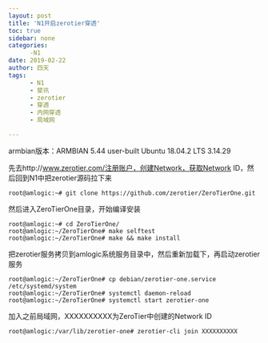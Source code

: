 ```yaml
---
layout: post
title: 'N1开启zerotier穿透'
toc: true
sidebar: none
categories:
      -N1
date: 2019-02-22
author: 四天
tags:
      - N1
      - 斐讯
      - zerotier
      - 穿透
      - 内网穿透
      - 局域网

---
```

armbian版本：ARMBIAN 5.44 user-built Ubuntu 18.04.2 LTS 3.14.29  
  
先去http://www.zerotier.com/注册账户，创建Network，获取Network ID，然后回到N1中把zerotier源码拉下来

<pre><code class="language-css">root@amlogic:~# git clone https://github.com/zerotier/ZeroTierOne.git</code></pre>

然后进入ZeroTierOne目录，开始编译安装  
<pre><code class="language-css">root@amlogic:~# cd ZeroTierOne/  
root@amlogic:~/ZeroTierOne# make selftest  
root@amlogic:~/ZeroTierOne# make && make install</code></pre>

把zerotier服务拷贝到amlogic系统服务目录中，然后重新加载下，再启动zerotier服务  
<pre><code class="language-css">root@amlogic:~/ZeroTierOne# cp debian/zerotier-one.service /etc/systemd/system  
root@amlogic:~/ZeroTierOne# systemctl daemon-reload  
root@amlogic:~/ZeroTierOne# systemctl start zerotier-one</code></pre>

加入之前局域网，XXXXXXXXXX为ZeroTier中创建的Network ID  
<pre><code class="language-css">root@amlogic:/var/lib/zerotier-one# zerotier-cli join XXXXXXXXXX</code></pre>
